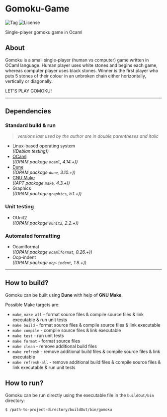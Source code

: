 # Gomoku-Game
![Tag](https://img.shields.io/github/v/tag/ref-humbold/Gomoku-Game?style=plastic)
![License](https://img.shields.io/github/license/ref-humbold/Gomoku-Game?style=plastic)

Single-player gomoku game in Ocaml

## About
Gomoku is a small single-player (human vs computer) game written in OCaml language. Human player uses white stones and begins each game, whereas computer player uses black stones. Winner is the first player who puts 5 stones of their colour in an unbroken chain either horizontally, vertically or diagonally.

LET'S PLAY GOMOKU!

-----

## Dependencies

### Standard build & run
> *versions last used by the author are in double parentheses and italic*

+ Linux-based operating system \
  *((Debian testing))*
+ [OCaml](https://ocaml.org) \
  *((OPAM package `ocaml`, 4.14.+))*
+ [Dune](https://dune.build) \
  *((OPAM package `dune`, 3.10.+))*
+ [GNU Make](https://www.gnu.org/software/make) \
  *((APT package `make`, 4.3.+))*
+ Graphics \
  *((OPAM package `graphics`, 5.1.+))*

### Unit testing
+ OUnit2 \
  *((OPAM package `ounit2`, 2.2.+))*

### Automated formatting
+ Ocamlformat \
  *((OPAM package `ocamlformat`, 0.26.+))*
+ Ocp-indent \
  *((OPAM package `ocp-indent`, 1.8.+))*

-----

## How to build?
Gomoku can be built using **Dune** with help of **GNU Make**.

Possible Make targets are:
+ `make`, `make all` - format source files & compile source files & link executable & run unit tests
+ `make build` - format source files & compile source files & link executable
+ `make compile` - compile source files & link executable
+ `make test` - run unit tests
+ `make format` - format source files
+ `make clean` - remove additional build files
+ `make refresh` - remove additional build files & compile source files & link executable
+ `make refresh-all` - remove additional build files & compile source files & link executable & run unit tests

## How to run?
Gomoku can be run directly using the executable file in the `buildOut/bin` directory:
```sh
$ /path-to-project-directory/buildOut/bin/gomoku
```
